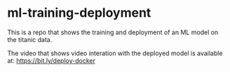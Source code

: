 # ml-training-deployment
This is a repo that shows the training and deployment of an ML model on the titanic data.

The video that shows video interation with the deployed model is available at:
https://bit.ly/deploy-docker


